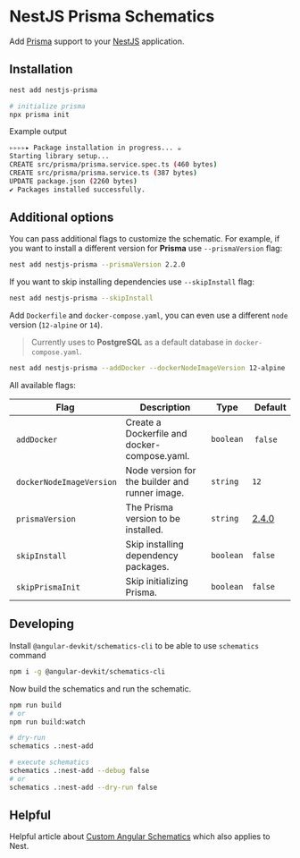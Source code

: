 # NestJS Prisma Schematics

Add [Prisma](https://github.com/prisma/prisma) support to your [NestJS](https://github.com/nestjs/nest) application.

## Installation

```bash
nest add nestjs-prisma

# initialize prisma
npx prisma init
```

Example output

```bash
▹▹▹▹▸ Package installation in progress... ☕
Starting library setup...
CREATE src/prisma/prisma.service.spec.ts (460 bytes)
CREATE src/prisma/prisma.service.ts (387 bytes)
UPDATE package.json (2260 bytes)
✔ Packages installed successfully.
```

## Additional options

You can pass additional flags to customize the schematic. For example, if you want to install a different version for **Prisma** use `--prismaVersion` flag:

```bash
nest add nestjs-prisma --prismaVersion 2.2.0
```

If you want to skip installing dependencies use `--skipInstall` flag:

```bash
nest add nestjs-prisma --skipInstall
```

Add `Dockerfile` and `docker-compose.yaml`, you can even use a different `node` version (`12-alpine` or `14`).

> Currently uses to **PostgreSQL** as a default database in `docker-compose.yaml`.

```bash
nest add nestjs-prisma --addDocker --dockerNodeImageVersion 12-alpine
```

All available flags:

| Flag                      |  Description                                   | Type      |  Default                                                     |
| ------------------------- | ---------------------------------------------- | --------- | ------------------------------------------------------------ |
|  `addDocker`              | Create a Dockerfile and docker-compose.yaml.   | `boolean` |  `false`                                                     |
|  `dockerNodeImageVersion` | Node version for the builder and runner image. | `string`  | `12`                                                         |
|  `prismaVersion`          | The Prisma version to be installed.            | `string`  | [2.4.0](https://github.com/prisma/prisma/releases/tag/2.4.0) |
|  `skipInstall`            | Skip installing dependency packages.           | `boolean` | `false`                                                      |
|  `skipPrismaInit`         | Skip initializing Prisma.                      | `boolean` | `false`                                                      |

## Developing

Install `@angular-devkit/schematics-cli` to be able to use `schematics` command

```bash
npm i -g @angular-devkit/schematics-cli
```

Now build the schematics and run the schematic.

```bash
npm run build
# or
npm run build:watch

# dry-run
schematics .:nest-add

# execute schematics
schematics .:nest-add --debug false
# or
schematics .:nest-add --dry-run false
```

## Helpful

Helpful article about [Custom Angular Schematics](https://medium.com/@tomastrajan/total-guide-to-custom-angular-schematics-5c50cf90cdb4) which also applies to Nest.
